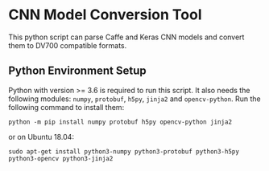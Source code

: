 
# CNN Model Conversion Tool

This python script can parse Caffe and Keras CNN models and convert them to DV700 compatible formats.

## Python Environment Setup
Python with version >= 3.6 is required to run this script.
It also needs the following modules: `numpy`, `protobuf`, `h5py`, `jinja2` and `opencv-python`. Run the following command to install them:

```
python -m pip install numpy protobuf h5py opencv-python jinja2
```

or on Ubuntu 18.04:
```
sudo apt-get install python3-numpy python3-protobuf python3-h5py python3-opencv python3-jinja2
```

